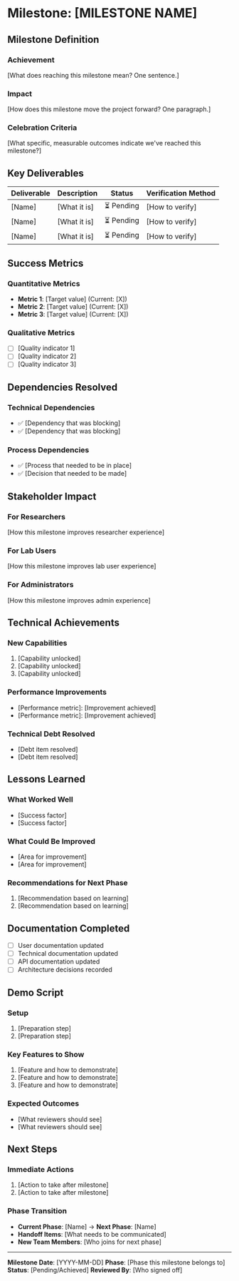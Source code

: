 # Milestone: [MILESTONE NAME]

## Milestone Definition

### Achievement

[What does reaching this milestone mean? One sentence.]

### Impact

[How does this milestone move the project forward? One paragraph.]

### Celebration Criteria

[What specific, measurable outcomes indicate we've reached this milestone?]

## Key Deliverables

| Deliverable | Description  | Status     | Verification Method |
| ----------- | ------------ | ---------- | ------------------- |
| [Name]      | [What it is] | ⏳ Pending | [How to verify]     |
| [Name]      | [What it is] | ⏳ Pending | [How to verify]     |
| [Name]      | [What it is] | ⏳ Pending | [How to verify]     |

## Success Metrics

### Quantitative Metrics

- **Metric 1**: [Target value] (Current: [X])
- **Metric 2**: [Target value] (Current: [X])
- **Metric 3**: [Target value] (Current: [X])

### Qualitative Metrics

- [ ] [Quality indicator 1]
- [ ] [Quality indicator 2]
- [ ] [Quality indicator 3]

## Dependencies Resolved

### Technical Dependencies

- ✅ [Dependency that was blocking]
- ✅ [Dependency that was blocking]

### Process Dependencies

- ✅ [Process that needed to be in place]
- ✅ [Decision that needed to be made]

## Stakeholder Impact

### For Researchers

[How this milestone improves researcher experience]

### For Lab Users

[How this milestone improves lab user experience]

### For Administrators

[How this milestone improves admin experience]

## Technical Achievements

### New Capabilities

1. [Capability unlocked]
2. [Capability unlocked]
3. [Capability unlocked]

### Performance Improvements

- [Performance metric]: [Improvement achieved]
- [Performance metric]: [Improvement achieved]

### Technical Debt Resolved

- [Debt item resolved]
- [Debt item resolved]

## Lessons Learned

### What Worked Well

- [Success factor]
- [Success factor]

### What Could Be Improved

- [Area for improvement]
- [Area for improvement]

### Recommendations for Next Phase

1. [Recommendation based on learning]
2. [Recommendation based on learning]

## Documentation Completed

- [ ] User documentation updated
- [ ] Technical documentation updated
- [ ] API documentation updated
- [ ] Architecture decisions recorded

## Demo Script

### Setup

1. [Preparation step]
2. [Preparation step]

### Key Features to Show

1. [Feature and how to demonstrate]
2. [Feature and how to demonstrate]
3. [Feature and how to demonstrate]

### Expected Outcomes

- [What reviewers should see]
- [What reviewers should see]

## Next Steps

### Immediate Actions

1. [Action to take after milestone]
2. [Action to take after milestone]

### Phase Transition

- **Current Phase**: [Name] → **Next Phase**: [Name]
- **Handoff Items**: [What needs to be communicated]
- **New Team Members**: [Who joins for next phase]

---

**Milestone Date**: [YYYY-MM-DD] **Phase**: [Phase this milestone belongs to]
**Status**: [Pending/Achieved] **Reviewed By**: [Who signed off]
